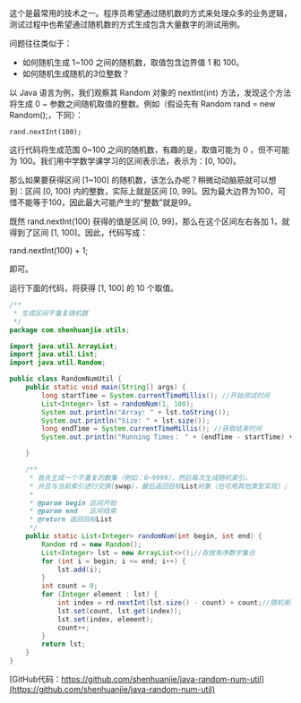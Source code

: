 这个是最常用的技术之一。程序员希望通过随机数的方式来处理众多的业务逻辑，测试过程中也希望通过随机数的方式生成包含大量数字的测试用例。

问题往往类似于：

* 如何随机生成 1~100 之间的随机数，取值包含边界值 1 和 100。 
* 如何随机生成随机的3位整数？

以 Java 语言为例，我们观察其 Random 对象的 nextInt(int) 方法，发现这个方法将生成 0 ~ 参数之间随机取值的整数。例如（假设先有 Random rand = new Random();，下同）：

``rand.nextInt(100);``

这行代码将生成范围 0~100 之间的随机数，有趣的是，取值可能为 0 ，但不可能为 100。我们用中学数学课学习的区间表示法，表示为：[0, 100)。

那么如果要获得区间 [1~100] 的随机数，该怎么办呢？稍微动动脑筋就可以想到：区间 [0, 100) 内的整数，实际上就是区间 [0, 99]。因为最大边界为100，可惜不能等于100，因此最大可能产生的“整数”就是99。

既然 rand.nextInt(100) 获得的值是区间 [0, 99]，那么在这个区间左右各加 1，就得到了区间 [1, 100]。因此，代码写成：

rand.nextInt(100) + 1;

即可。



运行下面的代码，将获得 [1, 100] 的 10 个取值。

```java
/**
 * 生成区间不重复随机数
 */
package com.shenhuanjie.utils;

import java.util.ArrayList;
import java.util.List;
import java.util.Random;

public class RandomNumUtil {
    public static void main(String[] args) {
        long startTime = System.currentTimeMillis(); //开始测试时间
        List<Integer> lst = randomNum(1, 100);
        System.out.println("Array: " + lst.toString());
        System.out.println("Size: " + lst.size());
        long endTime = System.currentTimeMillis(); //获取结束时间
        System.out.println("Running Times： " + (endTime - startTime) + "ms");

    }

    /**
     * 首先生成一个不重复的数集（例如：0~9999），然后每次生成随机索引，
     * 并且与当前索引进行交换(swap)，最后返回目标List对象（也可用其他类型实现）;
     *
     * @param begin 区间开始
     * @param end   区间结束
     * @return 返回目标List
     */
    public static List<Integer> randomNum(int begin, int end) {
        Random rd = new Random();
        List<Integer> lst = new ArrayList<>();//存放有序数字集合
        for (int i = begin; i <= end; i++) {
            lst.add(i);
        }
        int count = 0;
        for (Integer element : lst) {
            int index = rd.nextInt(lst.size() - count) + count;//随机索引
            lst.set(count, lst.get(index));
            lst.set(index, element);
            count++;
        }
        return lst;
    }
}

```

[GitHub代码：https://github.com/shenhuanjie/java-random-num-util](https://github.com/shenhuanjie/java-random-num-util)

